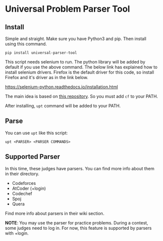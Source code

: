 # Universal Problem Parser Tool

## Install

Simple and straight. Make sure you have Python3 and pip. Then install using this command.

`pip install universal-parser-tool`

This script needs selenium to run. The python library will be added by default if you use the above command. 
The below link has explained how to install selenium drivers.
Firefox is the default driver for this code, so install Firefox and it's driver as in the link below.

https://selenium-python.readthedocs.io/installation.html

The main idea is based on [this repository](https://github.com/xalanq/cf-tool).
So you must add `cf` to your PATH.

After installing, `upt` command will be added to your PATH.

## Parse

You can use `upt` like this script:

`upt <PARSER> <PARSER COMMANDS>`


## Supported Parser

In this time, these judges have parsers. You can find more info about them
in their directory.

- Codeforces
- AtCoder (+login)
- Codechef
- Spoj
- Quera

Find more info about parsers in their wiki section.

**NOTE**: You may use the parser for practice problems. During a contest, some judges need to log in.
For now, this feature is supported by parsers with +login.
